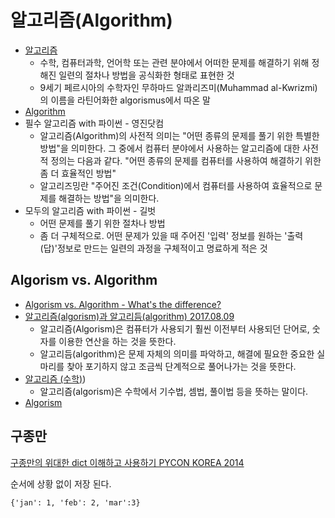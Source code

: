# 알고리즘(Algorithm)
* [알고리즘](https://ko.wikipedia.org/wiki/%EC%95%8C%EA%B3%A0%EB%A6%AC%EC%A6%98)
  * 수학, 컴퓨터과학, 언어학 또는 관련 분야에서 어떠한 문제를 해결하기 위해 정해진 일련의 절차나 방법을 공식화한 형태로 표현한 것
  * 9세기 페르시아의 수학자인 무하마드 알콰리즈미(Muhammad al-Kwrizmi)의 이름을 라틴어화한 algorismus에서 따온 말
* [Algorithm](https://en.wikipedia.org/wiki/Algorithm)
* 필수 알고리즘 with 파이썬 - 영진닷컴
  * 알고리즘(Algorithm)의 사전적 의미는 "어떤 종류의 문제를 풀기 위한 특별한 방법"을 의미한다. 그 중에서 컴퓨터 분야에서 사용하는 알고리즘에 대한 사전적 정의는 다음과 같다. "어떤 종류의 문제를 컴퓨터를 사용하여 해결하기 위한 좀 더 효율적인 방법"
  * 알고리즈밍란 "주어진 조건(Condition)에서 컴퓨터를 사용하여 효율적으로 문제를 해결하는 방법"을 의미한다.
* 모두의 알고리즘 with 파이썬 - 길벗
  * 어떤 문제를 풀기 위한 절차나 방법
  * 좀 더 구체적으로. 어떤 문제가 있을 때 주어진 '입력' 정보를 원하는 '출력(답)'정보로 만드는 일련의 과정을 구체적이고 명료하게 적은 것


## Algorism vs. Algorithm
* [Algorism vs. Algorithm - What's the difference?](https://www.askdifference.com/algorism-vs-algorithm/)
* [알고리즘(algorism)과 알고리듬(algorithm) 2017.08.09](https://mattlee.tistory.com/52)
  * 알고리즘(Algorism)은 컴퓨터가 사용되기 훨씬 이전부터 사용되던 단어로, 숫자를 이용한 연산을 하는 것을 뜻한다.
  * 알고리듬(algorithm)은 문제 자체의 의미를 파악하고, 해결에 필요한 중요한 실마리를 찾아 포기하지 않고 조금씩 단계적으로 풀어나가는 것을 뜻한다.
* [알고리즘 (수학)](https://ko.wikipedia.org/wiki/%EC%95%8C%EA%B3%A0%EB%A6%AC%EC%A6%98_(%EC%88%98%ED%95%99)))
  * 알고리즘(algorism)은 수학에서 기수법, 셈법, 풀이법 등을 뜻하는 말이다.
* [Algorism](https://en.wikipedia.org/wiki/Algorism)
  
## 구종만
[구종만의 위대한 dict 이해하고 사용하기 PYCON KOREA 2014](https://youtu.be/E4bF3tPxeDE)

순서에 상황 없이 저장 된다.
```
{'jan': 1, 'feb': 2, 'mar':3}
```

